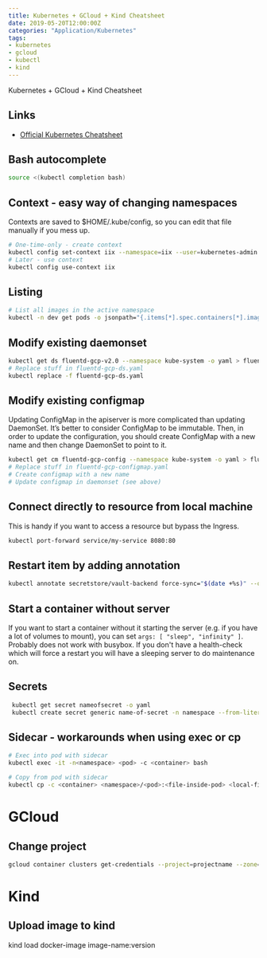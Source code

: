 ```yaml
---
title: Kubernetes + GCloud + Kind Cheatsheet
date: 2019-05-20T12:00:00Z
categories: "Application/Kubernetes"
tags:
- kubernetes
- gcloud
- kubectl
- kind
---
```


Kubernetes + GCloud + Kind Cheatsheet

## Links
* [Official Kubernetes Cheatsheet](https://kubernetes.io/docs/reference/kubectl/cheatsheet/)

## Bash autocomplete
```bash
source <(kubectl completion bash)
```

## Context - easy way of changing namespaces
Contexts are saved to $HOME/.kube/config, so you can edit that file manually if you mess up.

```bash
# One-time-only - create context
kubectl config set-context iix --namespace=iix --user=kubernetes-admin --cluster=kubernetes
# Later - use context 
kubectl config use-context iix
```

## Listing
```bash
# List all images in the active namespace
kubectl -n dev get pods -o jsonpath="{.items[*].spec.containers[*].image}" |tr -s '[[:space:]]' '\n'
```

## Modify existing daemonset
```bash
kubectl get ds fluentd-gcp-v2.0 --namespace kube-system -o yaml > fluentd-gcp-ds.yaml
# Replace stuff in fluentd-gcp-ds.yaml
kubectl replace -f fluentd-gcp-ds.yaml
```

## Modify existing configmap
Updating ConfigMap in the apiserver is more complicated than updating DaemonSet. It’s better to consider ConfigMap to be immutable. Then, in order to update the configuration, you should create ConfigMap with a new name and then change DaemonSet to point to it.

```bash
kubectl get cm fluentd-gcp-config --namespace kube-system -o yaml > fluentd-gcp-configmap.yaml
# Replace stuff in fluentd-gcp-configmap.yaml
# Create configmap with a new name
# Update configmap in daemonset (see above)
```

## Connect directly to resource from local machine
This is handy if you want to access a resource but bypass the Ingress.
```bash
kubectl port-forward service/my-service 8080:80
```

## Restart item by adding annotation
```bash
kubectl annotate secretstore/vault-backend force-sync="$(date +%s)" --overwrite
```

## Start a container without server
If you want to start a container without it starting the server (e.g. if you have a lot of volumes to mount), you can set `args: [ "sleep", "infinity" ]`. Probably does not work with busybox. If you don't have a health-check which will force a restart you will have a sleeping server to do maintenance on.

## Secrets
```bash
 kubectl get secret nameofsecret -o yaml
 kubectl create secret generic name-of-secret -n namespace --from-literal=secret-key=SECRET_KEY
```

## Sidecar - workarounds when using exec or cp
```bash
# Exec into pod with sidecar
kubectl exec -it -n<namespace> <pod> -c <container> bash

# Copy from pod with sidecar
kubectl cp -c <container> <namespace>/<pod>:<file-inside-pod> <local-filename>
```

# GCloud

## Change project
```bash
gcloud container clusters get-credentials --project=projectname --zone=europe-north1 clustername
```

# Kind

## Upload image to kind
kind load docker-image image-name:version
